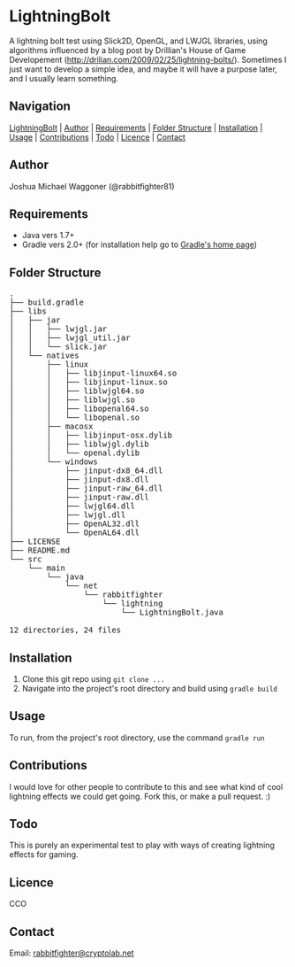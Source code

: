 LightningBolt
=============
A lightning bolt test using Slick2D, OpenGL, and LWJGL libraries, using algorithms influenced by a blog post by Drillian's House of Game Developement (http://drilian.com/2009/02/25/lightning-bolts/). Sometimes I just want to develop a simple idea, and maybe it will have a purpose later, and I usually learn something. 

Navigation
----------
[LightningBolt](#lightningbolt) |
[Author](#author) |
[Requirements](#requirements) |
[Folder Structure](#folder-structure) |
[Installation](#installation) |
[Usage](#usage) |
[Contributions](#contributions) |
[Todo](#todo) |
[Licence](#licence) |
[Contact](#contact)

Author
------
Joshua Michael Waggoner (@rabbitfighter81)

Requirements
------------
<ul>
<li> Java vers 1.7+ </l1>
<li> Gradle vers 2.0+ (for installation help go to <a href="https://gradle.org/">Gradle's home page</a>)</li>
</ul>

Folder Structure
----------------
<pre>
.
├── build.gradle
├── libs
│   ├── jar
│   │   ├── lwjgl.jar
│   │   ├── lwjgl_util.jar
│   │   └── slick.jar
│   └── natives
│       ├── linux
│       │   ├── libjinput-linux64.so
│       │   ├── libjinput-linux.so
│       │   ├── liblwjgl64.so
│       │   ├── liblwjgl.so
│       │   ├── libopenal64.so
│       │   └── libopenal.so
│       ├── macosx
│       │   ├── libjinput-osx.dylib
│       │   ├── liblwjgl.dylib
│       │   └── openal.dylib
│       └── windows
│           ├── jinput-dx8_64.dll
│           ├── jinput-dx8.dll
│           ├── jinput-raw_64.dll
│           ├── jinput-raw.dll
│           ├── lwjgl64.dll
│           ├── lwjgl.dll
│           ├── OpenAL32.dll
│           └── OpenAL64.dll
├── LICENSE
├── README.md
└── src
    └── main
        └── java
            └── net
                └── rabbitfighter
                    └── lightning
                        └── LightningBolt.java

12 directories, 24 files
</pre>

Installation
------------
<ol>
<li>Clone this git repo using <code>git clone ...</code></li>
<li>Navigate into the project's root directory and build using 
	<code>gradle build</code></li>
</ol>

Usage
-----
To run, from the project's root directory, use the command <code>gradle run</code>

Contributions
-------------
I would love for other people to contribute to this and see what kind of cool lightning effects we could get going. Fork this, or make a pull request. :)


Todo
----
This is purely an experimental test to play with ways of creating lightning effects for gaming. 

Licence
-------
CCO

Contact
-------
Email: <a href="rabbitfighter@cryptolab.net">rabbitfighter@cryptolab.net</a>
